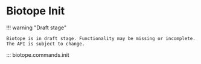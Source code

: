 # Biotope Init

!!! warning "Draft stage"

    Biotope is in draft stage. Functionality may be missing or incomplete.
    The API is subject to change.

::: biotope.commands.init

